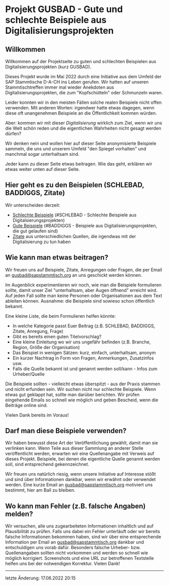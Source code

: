 # Projekt GUSBAD - Gute und schlechte Beispiele aus Digitalisierungsprojekten

## Willkommen
Willkommen auf der Projektseite zu guten und schlechten Beispielen aus Digitalisierungsprojekten (kurz GUSBAD). 

Dieses Projekt wurde im Mai 2022 durch eine Initiative aus dem Umfeld der SAP Stammtische D-A-CH ins Leben gerufen. Wir hatten auf unseren Stammtischtreffen immer mal wieder Anekdoten aus Digitalisierungsprojekten, die zum "Kopfschütteln" oder Schmunzeln waren. 

Leider konnten wir in den meisten Fällen solche realen Beispiele nicht offen verwenden. Mit anderen Worten: irgendwer hatte etwas dagegen, wenn diese oft unangenehmen Beispiele an die Öffentlichkeit kommen würden. 

Aber: kommen wir mit dieser *Digitalisierung* wirklich zum Ziel, wenn wir uns die Welt schön reden und die eigentlichen Wahrheiten nicht gesagt werden dürfen?

Wir denken nein und wollen hier auf dieser Seite anonymisierte Beispiele sammeln, die uns und unserem Umfeld "den Spiegel vorhalten" und manchmal sogar unterhaltsam sind. 

Jeder kann zu dieser Seite etwas beitragen. Wie das geht, erklären wir etwas weiter unten auf dieser Seite.   


## Hier geht es zu den Beispielen (SCHLEBAD, BADDIGGS, Zitate) 

Wir unterscheiden derzeit:
- [Schlechte Beispiele](SCHLEBAD.md) (#SCHLEBAD - Schlechte Beispiele aus Digitalsierungsprojekten)
- [Gute Beispiele](BADDIGS.md) (#BADDIGGS - Beispiele aus Digitalisierungsprojekten, die gut gelaufen sind)
- [Zitate](ZITATE.md) aus unterschiedlichen Quellen, die irgendwas mit der Digitalisierung zu tun haben


## Wie kann man etwas beitragen?

Wir freuen uns auf Beispiele, Zitate, Anregungen oder Fragen, die per Email an <gusbad@sapstammtisch.org> an uns geschickt werden können.

Im Augenblick experimentieren wir noch, wie man die Beispiele formulieren sollte, damit unser Ziel "unterhaltsam, aber Augen öffnend" erreicht wird. Auf jeden Fall sollte man keine Personen oder Organisationen aus dem Text ableiten können. Ausnahme: die Beispiele sind sowieso schon öffentlich bekannt. 

Eine kleine Liste, die beim Formulieren helfen könnte:
- In welche Kategorie passt Euer Beitrag (z.B. SCHLEBAD, BADDIGGS, Zitate, Anregung, Frage)
- Gibt es bereits einen guten Titelvorschlag?
- Eine kleine Einleitung wo wir uns ungefähr befinden (z.B. Branche, Region, Größe der Organisation)
- Das Beispiel in wenigen Sätzen: kurz, einfach, unterhaltsam, anonym
- Ein kurzer Nachtrag in Form von Fragen, Anmerkungen, Zusatzinfos usw.
- Falls die Quelle bekannt ist und genannt werden soll/kann - Infos zum Urheber/Quelle

Die Beispiele sollten - vielleicht etwas überspitzt - aus der Praxis stammen und nicht erfunden sein. Wir suchen nicht nur schlechte Beispiele. Wenn etwas gut geklappt hat, sollte man darüber berichten. Wir prüfen eingehende Emails so schnell wie möglich und geben Bescheid, wenn die Beiträge online sind. 

Vielen Dank bereits im Voraus!


## Darf man diese Beispiele verwenden?

Wir haben bewusst diese Art der Veröffentlichung gewählt, damit man sie verlinken kann. Wenn Teile aus dieser Sammlung an anderer Stelle veröffentlicht werden, erwarten wir eine Quellenangabe mit Verweis auf dieses Projekt. Beispiele, bei denen die eigentliche Quelle genannt werden soll, sind entsprechend gekennzeichnet.

Wir freuen uns natürlich riesig, wenn unsere Initiative auf Interesse stößt und sind über Informationen dankbar, wenn wir erwähnt oder verwendet werden. Eine kurze Email an <gusbad@sapstammtisch.org> motiviert uns bestimmt, hier am Ball zu bleiben. 

## Wo kann man Fehler (z.B. falsche Angaben) melden?

Wir versuchen, alle uns zugearbeiteten Informationen inhaltlich und auf Plausibilität zu prüfen. Falls uns dabei ein Fehler unterläuft oder wir bereits falsche Informationen bekommen haben, sind wir über eine entsprechende Information per Email an <gusbad@sapstammtisch.org> dankbar und entschuldigen uns vorab dafür. Besonders falsche Urheber- bzw. Quellenangaben sollten nicht vorkommen und werden so schnell wie möglich korrigiert. Screenshots und eine URL zur betroffenen Textstelle helfen uns bei der notwendigen Korrektur. 
Vielen Dank! 

---
letzte Änderung: 17.06.2022 20:15